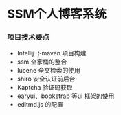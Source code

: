 #  SSM个人博客系统

### 项目技术要点  
 - Intellij 下maven 项目构建  
 - ssm 全家桶的整合  
 - lucene 全文检索的使用  
 - shiro 安全认证前后台 
 - Kaptcha 验证码获取  
 - earyui、bookstrap 等ui 框架的使用   
 - editmd.js 的配置

